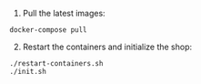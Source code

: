1. Pull the latest images:
```
docker-compose pull
```

2. Restart the containers and initialize the shop:
```
./restart-containers.sh
./init.sh
```
